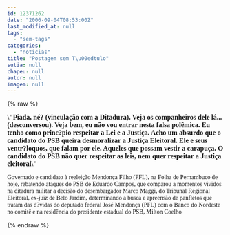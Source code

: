 ```yaml
---
id: 12371262
date: "2006-09-04T08:53:00Z"
last_modified_at: null
tags:
  - "sem-tags"
categories:
  - "noticias"
title: "Postagem sem T\u00edtulo"
sutia: null
chapeu: null
autor: null
imagem: null
---
```

{% raw %}
<p><P><FONT face=\"Times New Roman\"><FONT face=Verdana size=3><STRONG>\"Piada, né? (vinculação com a Ditadura). Veja os companheiros dele lá... (desconversou). Veja bem, eu não vou entrar nesta falsa polêmica. Eu tenho como princ?pio respeitar a Lei e a Justiça. Acho um absurdo que o candidato do PSB queira desmoralizar a Justiça Eleitoral. Ele e seus ventr?loquos, que falam por ele. Aqueles que possam vestir a carapuça. O candidato do PSB não quer respeitar as leis, nem quer respeitar a Justiça eleitoral\"</STRONG></FONT></P></p>
<p><P><FONT face=Verdana>Governado e candidato à reeleição Mendonça Filho (PFL), na Folha de Pernambuco de hoje, rebatendo ataques do PSB de Eduardo Campos, que comparou a momentos vividos na ditadura militar a decisão do desembargador Marco Maggi, do Tribunal Regional Eleitoral, ex-juiz de Belo Jardim, determinando a busca e apreensão de panfletos que tratam das d?vidas do deputado federal José Mendonça (PFL) com o Banco do Nordeste no comitê e na residência do presidente estadual do PSB, Milton Coelho</FONT></P></FONT> </p>
{% endraw %}